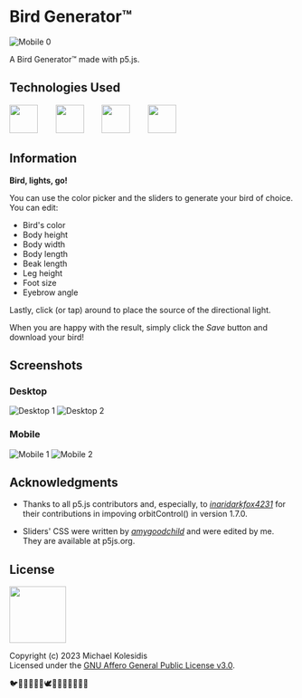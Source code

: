 # Bird Generator™

![Mobile 0](./screenshots/mobile_0.png)

A Bird Generator™ made with p5.js.

## Technologies Used

<a href="https://p5js.org/"><img src="https://github.com/michaelkolesidis/tech-icons/blob/main/icons/p5js/p5js.svg" height="50px"/></a>
&nbsp;&nbsp;&nbsp;&nbsp;&nbsp;&nbsp;
<a href="https://en.wikipedia.org/wiki/JavaScript"><img src="https://github.com/michaelkolesidis/tech-icons/blob/main/icons/javascript/javascript-original.svg" height="50px" /></a>
&nbsp;&nbsp;&nbsp;&nbsp;&nbsp;&nbsp;
<a href="https://en.wikipedia.org/wiki/CSS"><img src="https://github.com/michaelkolesidis/tech-icons/blob/main/icons/css3/css3-plain.svg" height="50px" /></a>
&nbsp;&nbsp;&nbsp;&nbsp;&nbsp;&nbsp;
<a href="https://en.wikipedia.org/wiki/HTML5"><img src="https://github.com/michaelkolesidis/tech-icons/blob/main/icons/html5/html5-plain.svg" height="50px" /></a>

## Information

**Bird, lights, go!**

You can use the color picker and the sliders to generate your bird of choice.
You can edit:

- Bird's color
- Body height
- Body width
- Body length
- Beak length
- Leg height
- Foot size
- Eyebrow angle

Lastly, click (or tap) around to place the source of the directional light.

When you are happy with the result, simply click the _Save_ button and download your bird!

## Screenshots

### Desktop

![Desktop 1](./screenshots/desktop_1b.png)
![Desktop 2](./screenshots/desktop_2.png)

### Mobile

![Mobile 1](./screenshots/mobile_1.png)
![Mobile 2](./screenshots/mobile_2.png)

## Acknowledgments

- Thanks to all p5.js contributors and, especially, to [_inaridarkfox4231_](https://github.com/inaridarkfox4231) for their contributions in impoving orbitControl() in version 1.7.0.

- Sliders' CSS were written by [_amygoodchild_](https://github.com/amygoodchild) and were edited by me. They are available at p5js.org.

## License

<a href="https://www.gnu.org/licenses/agpl-3.0.html"><img src="https://upload.wikimedia.org/wikipedia/commons/0/06/AGPLv3_Logo.svg" height="100px" /></a>

Copyright (c) 2023 Michael Kolesidis<br>
Licensed under the [GNU Affero General Public License v3.0](https://www.gnu.org/licenses/agpl-3.0.html).

🐦🦜🦃🐓🐤🐧🕊️🦅🦆🦢🦉🦤🦩🦚
